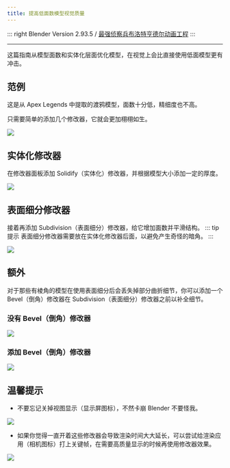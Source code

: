 ```yaml
---
title: 提高低面数模型视觉质量
---
```


::: right
Blender Version 2.93.5 / [最强侦察兵布洛特亨德尔动画工程](https://www.bilibili.com/video/BV1aq4y1V7W3)
:::

---

这篇指南从模型面数和实体化层面优化模型，在视觉上会比直接使用低面模型更有冲击。

## 范例

这是从 Apex Legends 中提取的渡鸦模型，面数十分低，精细度也不高。

只需要简单的添加几个修改器，它就会更加栩栩如生。

![](https://pic.imgdb.cn/item/6161c5142ab3f51d9170420c.png)

## 实体化修改器

在修改器面板添加 Solidify（实体化）修改器，并根据模型大小添加一定的厚度。

![](https://pic.imgdb.cn/item/6161c2fe2ab3f51d916c2cd3.png)

## 表面细分修改器

接着再添加 Subdivision（表面细分）修改器，给它增加面数并平滑结构。
::: tip 提示
表面细分修改器需要放在实体化修改器后面，以避免产生奇怪的暗角。
:::

![](https://pic.imgdb.cn/item/6161cd2d2ab3f51d91802a55.png)

## 额外

对于那些有棱角的模型在使用表面细分后会丢失掉部分曲折细节，你可以添加一个 Bevel（倒角）修改器在 Subdivision（表面细分）修改器之前以补全细节。

### 没有 Bevel（倒角）修改器

![](https://pic.imgdb.cn/item/6161cf162ab3f51d91837ef7.jpg)

### 添加 Bevel（倒角）修改器

![](https://pic.imgdb.cn/item/6161cf692ab3f51d918407b0.jpg)

## 温馨提示

- 不要忘记关掉视图显示（显示屏图标），不然卡崩 Blender 不要怪我。

![](https://pic.imgdb.cn/item/6161d0782ab3f51d9185b5be.jpg)

- 如果你觉得一直开着这些修改器会导致渲染时间大大延长，可以尝试给渲染应用（相机图标）打上关键帧，在需要高质量显示的时候再使用修改器效果。

![](https://pic.imgdb.cn/item/6161d08b2ab3f51d9185d2eb.jpg)
